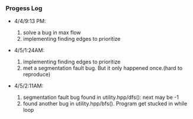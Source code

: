 ### Progess Log

- 4/4/9:13 PM: 
  1. solve a bug in max flow
  2. implementing finding edges to prioritize 

- 4/5/1:24AM:
  1. implementing finding edges to prioritize
  2. met a segmentation fault bug. But it only happened once.(hard to reproduce)

- 4/5/2:11AM:
  1. segmentation fault bug found in utility.hpp/dfs(): next may be -1
  2. found another bug in utility.hpp/bfs(). Program get stucked in while loop
